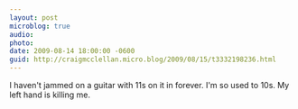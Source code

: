 ```yaml
---
layout: post
microblog: true
audio: 
photo: 
date: 2009-08-14 18:00:00 -0600
guid: http://craigmcclellan.micro.blog/2009/08/15/t3332198236.html
---
```

I haven't jammed on a guitar with 11s on it in forever.  I'm so used to 10s.  My left hand is killing me.
